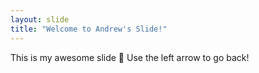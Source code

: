 ```yaml
---
layout: slide
title: "Welcome to Andrew's Slide!"
---
```


This is my awesome slide :tada:
Use the left arrow to go back!
